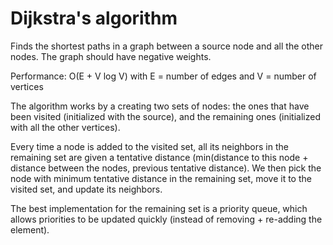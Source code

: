 # Dijkstra's algorithm

Finds the shortest paths in a graph between a source node and all the other nodes. The graph should have negative weights.

Performance: O(E + V log V) with E = number of edges and V = number of vertices

The algorithm works by a creating two sets of nodes: the ones that have been visited (initialized with the source), and the remaining ones (initialized with all the other vertices).

Every time a node is added to the visited set, all its neighbors in the remaining set are given a tentative distance (min(distance to this node + distance between the nodes, previous tentative distance). We then pick the node with minimum tentative distance in the remaining set, move it to the visited set, and update its neighbors.

The best implementation for the remaining set is a priority queue, which allows priorities to be updated quickly (instead of removing + re-adding the element).
